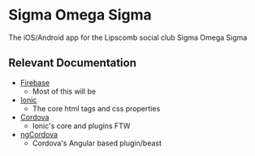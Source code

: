# Sigma Omega Sigma
The iOS/Android app for the Lipscomb social club Sigma Omega Sigma

## Relevant Documentation
- [Firebase](https://firebase.google.com/docs/)
  - Most of this will be
- [Ionic](http://ionicframework.com/docs/)
  - The core html tags and css properties
- [Cordova](https://cordova.apache.org/docs/en/latest/)
  - Ionic's core and plugins FTW
- [ngCordova](http://ngcordova.com/docs/)
  - Cordova's Angular based plugin/beast

